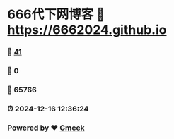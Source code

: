 # 666代下网博客 :link: https://6662024.github.io 
### :page_facing_up: [41](https://6662024.github.io/tag.html) 
### :speech_balloon: 0 
### :hibiscus: 65766 
### :alarm_clock: 2024-12-16 12:36:24 
### Powered by :heart: [Gmeek](https://github.com/Meekdai/Gmeek)

